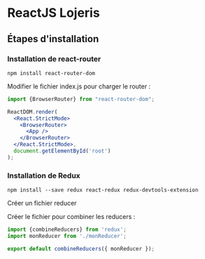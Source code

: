 # ReactJS Lojeris

## Étapes d'installation

### Installation de react-router

```shell script
npm install react-router-dom
```

Modifier le fichier index.js pour charger le router :
```jsx
import {BrowserRouter} from "react-router-dom";

ReactDOM.render(
  <React.StrictMode>
    <BrowserRouter>
      <App />
    </BrowserRouter>
  </React.StrictMode>,
  document.getElementById('root')
);
```

### Installation de Redux

```shell script
npm install --save redux react-redux redux-devtools-extension
```
Créer un fichier reducer


Créer le fichier pour combiner les reducers :

```javascript
import {combineReducers} from 'redux';
import monReducer from './monReducer';

export default combineReducers({ monReducer });
```